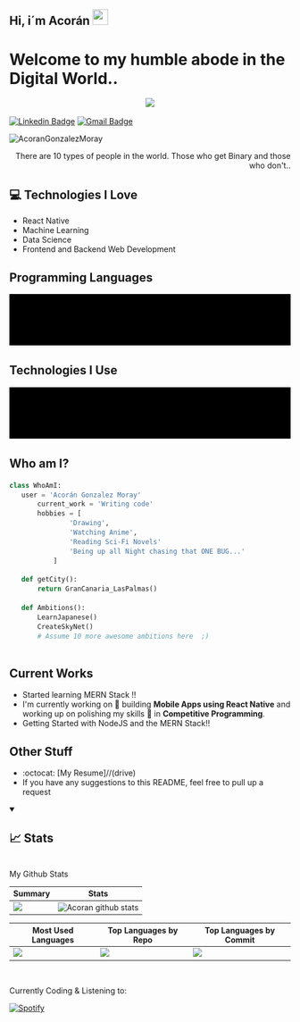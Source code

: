 ## Hi, i´m Acorán <img src="https://media.giphy.com/media/hvRJCLFzcasrR4ia7z/giphy.gif" width="28px" height="28px">

<h1>Welcome to my humble abode in the Digital World..</h1> 

<div align="center">
	<img src="https://media.giphy.com/media/3o72F7RrTPW6jymXew/giphy.gif">
	<!--<img src="https://github-readme-stats.vercel.app/api/top-langs/?username=AcoranGonzalezMoray">-->
</div>

[![Linkedin Badge](https://img.shields.io/badge/-AcoranGonzalez-blue?style=flat-square&logo=Linkedin&logoColor=white&link=https://www.linkedin.com/in/acorán-gonzález-moray)](https://www.linkedin.com/in/acorán-gonzález-moray)  [![Gmail Badge](https://img.shields.io/badge/-acoranlol14@gmail.com-c14438?style=flat-square&logo=Gmail&logoColor=white&link=mailto:acoranlol14@gmail.com)](mailto:acoranlol4@gmail.com) 

<p align="left"> <img src="https://komarev.com/ghpvc/?username=AcoranGonzalezMoray" alt="AcoranGonzalezMoray" /> </p>

<div style="text-align: right">There are 10 types of people in the world. Those who get Binary and those who don't.. </div>

## :computer: Technologies I Love
* React Native
* Machine Learning
* Data Science
* Frontend and Backend Web Development

## Programming Languages
<img src = 'https://github.com/AcoranGonzalezMoray/CssAnimationScroll.io/blob/main/auxReadme/B.gif'/>
 
 ## Technologies I Use
<img src = 'https://github.com/AcoranGonzalezMoray/CssAnimationScroll.io/blob/main/auxReadme/A.gif'/>
 
 ## Who am I?
 ```python
 class WhoAmI:
 	user = 'Acorán Gonzalez Moray'
		current_work = 'Writing code'
		hobbies = [
				'Drawing',
				'Watching Anime',
				'Reading Sci-Fi Novels'
				'Being up all Night chasing that ONE BUG...'
			]
	
	def getCity():
		return GranCanaria_LasPalmas()
	 
	def Ambitions():
		LearnJapanese()
		CreateSkyNet()
		# Assume 10 more awesome ambitions here  ;)
	
 ```
 
## Current Works
 * Started learning MERN Stack !!
 * I'm currently working on 🔭 building **Mobile Apps using React Native** and working up on polishing my skills 🌱 in **Competitive Programming**.
 * Getting Started with NodeJS and the MERN Stack!!
 
## Other Stuff
  - :octocat: [My Resume]//(drive)
  - If you have any suggestions to this README, feel free to pull up a request
  
<details open>
<summary><h2>📈 Stats</h2></summary>
<br>
My Github Stats




|Summary  | Stats |
| ------------- | ------------- |
|![](http://github-profile-summary-cards.vercel.app/api/cards/profile-details?username=acorangonzalezmoray&theme=dracula) | ![Acoran github stats](https://github-readme-stats-git-main-acorangonzalezmoray.vercel.app//api?username=AcoranGonzalezMoray&show_icons=true&count_private=true&theme=dracula)  |


| Most Used Languages | Top Languages by Repo |Top Languages by Commit |
| ------------- | ------------- |----|
| <img src="https://github-readme-stats-git-main-acorangonzalezmoray.vercel.app/api/top-langs?username=AcoranGonzalezMoray&layout=compact&count_private=true&theme=dracula"/>   | ![](http://github-profile-summary-cards.vercel.app/api/cards/repos-per-language?username=acorangonzalezmoray&theme=dracula)  |![](http://github-profile-summary-cards.vercel.app/api/cards/most-commit-language?username=acorangonzalezmoray&theme=dracula)|




<br>
	
Currently Coding & Listening to:	
	
[![Spotify](https://spotify-real-time-3rdpmlhen-acorangonzalezmoray.vercel.app/api/spotify)](https://open.spotify.com/user/USER_NAME)
	
</details>

 
 
